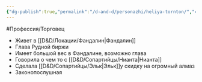```yaml
---
{"dg-publish":true,"permalink":"/d-and-d/personazhi/heliya-tornton/","created":"2024-02-19T19:15:29.110+03:00","updated":"2023-12-26T14:53:45.694+03:00"}
---
```



#Профессия/Торговец 

* Живет в [[D&D/Локации/Фандалин\|Фандалин]]
* Глава Рудной биржи
* Имеет большой вес в Фандалине, возможно глава
* Говорила о чем то с [[D&D/Сопартийцы/Нианта\|Нианта]]
* Сделала [[D&D/Сопартийцы/Эльк\|Эльк]]у скидку на огромный алмаз
* Законопослушная